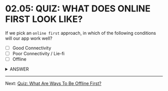 # 02.05: QUIZ: WHAT DOES ONLINE FIRST LOOK LIKE?
If we pick an `online first` approach, in which of the following conditions will our app work well?

  - [ ] Good Connectivity
  - [ ] Poor Connectivity / Lie-fi
  - [ ] Offline

<details>
  <summary>ANSWER</summary>
  <ul>
    <li>Good Connectivity</li>
    <li>Offline</li>
  </ul>
  <p>
    Online first works the same with good connectivity. Things also work offline with fallbacks instead of a browser error page. However, unfortunately, because we're waiting on the network before we do anything, things are still terrible with lie-fi.
  </p>
</details>

- - -

Next: [Quiz: What Are Ways To Be Offline First?](./06-quiz-offline-first.md)